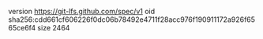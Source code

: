 version https://git-lfs.github.com/spec/v1
oid sha256:cdd661cf606226f0dc06b78492e4711f28acc976f190911172a926f6565ce6f4
size 2464

